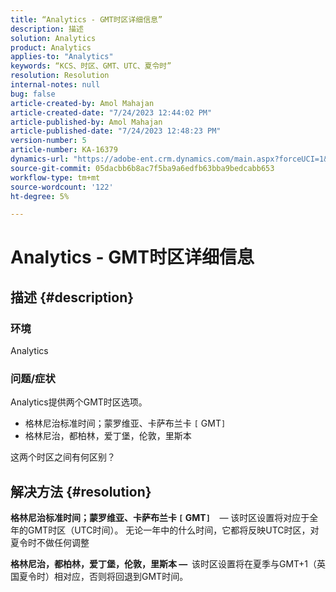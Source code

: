 ```yaml
---
title: “Analytics - GMT时区详细信息”
description: 描述
solution: Analytics
product: Analytics
applies-to: "Analytics"
keywords: “KCS、时区、GMT、UTC、夏令时”
resolution: Resolution
internal-notes: null
bug: false
article-created-by: Amol Mahajan
article-created-date: "7/24/2023 12:44:02 PM"
article-published-by: Amol Mahajan
article-published-date: "7/24/2023 12:48:23 PM"
version-number: 5
article-number: KA-16379
dynamics-url: "https://adobe-ent.crm.dynamics.com/main.aspx?forceUCI=1&pagetype=entityrecord&etn=knowledgearticle&id=c0720dc4-1f2a-ee11-bdf4-6045bd006b3d"
source-git-commit: 05dacbb6b8ac7f5ba9a6edfb63bba9bedcabb653
workflow-type: tm+mt
source-wordcount: '122'
ht-degree: 5%

---
```


# Analytics - GMT时区详细信息

## 描述 {#description}


### <b>环境</b>

Analytics



### <b>问题/症状</b>

Analytics提供两个GMT时区选项。

- 格林尼治标准时间；蒙罗维亚、卡萨布兰卡 `[` GMT`]`
- 格林尼治，都柏林，爱丁堡，伦敦，里斯本


这两个时区之间有何区别？


## 解决方法 {#resolution}


<b>格林尼治标准时间；蒙罗维亚、卡萨布兰卡 `[` GMT`]`  </b>  — 该时区设置将对应于全年的GMT时区（UTC时间）。 无论一年中的什么时间，它都将反映UTC时区，对夏令时不做任何调整

<b>格林尼治，都柏林，爱丁堡，伦敦，里斯本 —  </b>该时区设置将在夏季与GMT+1（英国夏令时）相对应，否则将回退到GMT时间。


